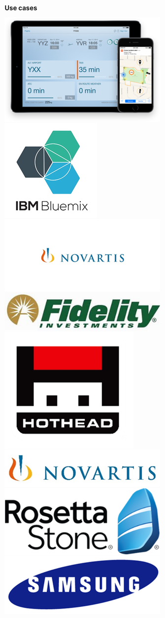 ##  Use cases

![](images/home_device_desktop_2x.png)
![](images/bluemix-logo.png)
![](images/abbott.png)
![](images/fidelity.png)
![](images/hothead.png)
![](images/novartis.png)
![](images/rosetta.png)
![](images/samsung.png)
